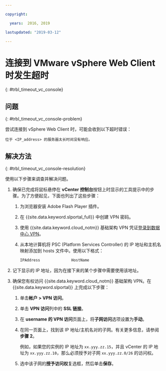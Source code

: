 ```yaml
---

copyright:

  years:  2016, 2019

lastupdated: "2019-03-12"

---
```


# 连接到 VMware vSphere Web Client 时发生超时
{: #trbl_timeout_vc_console}

## 问题
{: #trbl_timeout_vc_console-problem}

尝试连接到 vSphere Web Client 时，可能会收到以下超时错误：

`位于 <IP_address> 的服务器太长时间没有响应。`

## 解决方法
{: #trbl_timeout_vc_console-resolution}

使用以下步骤来调查并解决问题。

1. 确保已完成将鼠标悬停在 **vCenter 控制台**按钮上时显示的工具提示中的步骤。为了方便起见，下面也列出了这些步骤：   
   1. 为浏览器安装 Adobe Flash Player 插件。   
   2. 在 {{site.data.keyword.slportal_full}} 中创建 VPN 密码。    
   3. 使用 {{site.data.keyword.cloud_notm}} 基础架构 VPN 凭证[登录到数据中心 VPN](/docs/infrastructure/iaas-vpn?topic=VPN-gettingstarted-with-virtual-private-networking#login-to-the-vpn)。    
   4. 从本地计算机将 PSC (Platform Services Controller) 的 IP 地址和主机名映射添加到 hosts 文件中。使用以下格式：

      ```javascript
      IPAddress              HostName
      ```

2. 记下显示的 IP 地址，因为在接下来的某个步骤中需要使用该地址。
3. 确保您有权访问 {{site.data.keyword.cloud_notm}} 基础架构 VPN。在 {{site.data.keyword.slportal}} 上完成以下步骤：
   1. 单击**帐户 > VPN 访问**。
   2. 单击 **VPN 访问**列中的 **SSL 链接**。
   3. 在 **username 的 VPN 访问**页面上，将**子网访问**选项设置为**手动**。
   4. 在同一页面上，找到该 IP 地址/主机名对的子网。有关更多信息，请参阅**步骤 2**。    

      例如，如果您的实例的 IP 地址为 `xx.yyy.zz.15`，并且 vCenter 的 IP 地址为 `xx.yyy.zz.10`，那么必须授予对子网 `xx.yyy.zz.0/26` 的访问权。

   5. 选中该子网的**授予访问权**复选框，然后单击**保存**。
